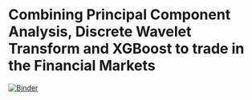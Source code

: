 # Combining Principal Component Analysis, Discrete Wavelet Transform and XGBoost to trade in the Financial Markets
[![Binder](https://mybinder.org/badge_logo.svg)](https://mybinder.org/v2/gh/ashhadahsan/crypto-xgboost-wavelet/HEAD)
